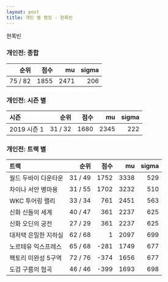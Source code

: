 ```yaml
---
layout: post
title: 개인 별 랭킹 - 현록빈
---
```


현록빈

### 개인전: 종합

| 순위 | 점수 | mu | sigma |
|---:|---:|---:|---:|
| 75 / 82 | 1855 | 2471 | 206 |

### 개인전: 시즌 별

| 시즌 | 순위 | 점수 | mu | sigma |
|:---|---:|---:|---:|---:|
| 2019 시즌 1 | 31 / 32 | 1680 | 2345 | 222 |

### 개인전: 트랙 별

| 트랙 | 순위 | 점수 | mu | sigma |
|:---|---:|---:|---:|---:|
| 월드 두바이 다운타운 | 31 / 49 | 1752 | 3338 | 529 |
| 차이나 서안 병마용 | 31 / 55 | 1702 | 3232 | 510 |
| WKC 투어링 랠리 | 33 / 34 | 761 | 2451 | 563 |
| 신화 신들의 세계 | 40 / 47 | 361 | 2237 | 625 |
| 신화 오딘의 궁전 | 27 / 29 | 361 | 2237 | 625 |
| 대저택 은밀한 지하실 | 62 / 68 | 1 | 2097 | 699 |
| 노르테유 익스프레스 | 65 / 68 | -281 | 1749 | 677 |
| 팩토리 미완성 5구역 | 72 / 76 | -374 | 1656 | 677 |
| 도검 구름의 협곡 | 46 / 46 | -399 | 1693 | 698 |
